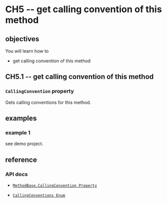 # CH5 -- get calling convention of this method
## objectives
You will learn how to

+ get calling convention of this method

## CH5.1 -- get calling convention of this method
### `CallingConvention` property
Gets calling conventions for this method.

## examples
### example 1
see demo project.

## reference
### API docs
+ [`MethodBase.CallingConvention Property`](https://learn.microsoft.com/en-us/dotnet/api/system.reflection.methodbase.callingconvention?view=net-9.0)

+ [`CallingConventions Enum`](https://learn.microsoft.com/en-us/dotnet/api/system.reflection.callingconventions?view=net-9.0)